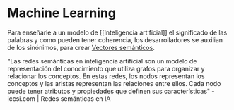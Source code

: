 # Machine Learning

Para enseñarle a un modelo de [[Inteligencia artificial]] el significado de las palabras y como pueden tener coherencia, los desarrolladores se auxilian de los sinónimos, para crear [Vectores semánticos](Vectores_semanticos.md).

"Las redes semánticas en inteligencia artificial son un modelo de representación del conocimiento que utiliza grafos para organizar y relacionar los conceptos. En estas redes, los nodos representan los conceptos y las aristas representan las relaciones entre ellos. Cada nodo puede tener atributos y propiedades que definen sus características" - iccsi.com | Redes semánticas en IA
